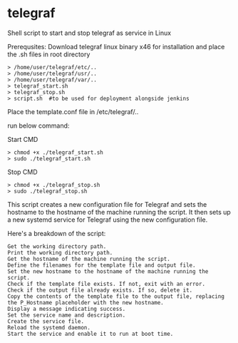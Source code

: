 # telegraf

Shell script to  start and stop telegraf as service in Linux

Prerequsites: Download telegraf linux binary x46 for installation and place the .sh files in root directory
    
    > /home/user/telegraf/etc/..
    > /home/user/telegraf/usr/..
    > /home/user/telegraf/var/..
    > telegraf_start.sh
    > telegraf_stop.sh
    > script.sh  #to be used for deployment alongside jenkins

Place the template.conf file in /etc/telegraf/..

run below command:

Start CMD

    > chmod +x ./telegraf_start.sh
    > sudo ./telegraf_start.sh

Stop CMD

    > chmod +x ./telegraf_stop.sh
    > sudo ./telegraf_stop.sh

This script creates a new configuration file for Telegraf and sets the hostname to the hostname of the machine running the script. It then sets up a new systemd service for Telegraf using the new configuration file.

Here's a breakdown of the script:

    Get the working directory path.
    Print the working directory path.
    Get the hostname of the machine running the script.
    Define the filenames for the template file and output file.
    Set the new hostname to the hostname of the machine running the script.
    Check if the template file exists. If not, exit with an error.
    Check if the output file already exists. If so, delete it.
    Copy the contents of the template file to the output file, replacing the P_Hostname placeholder with the new hostname.
    Display a message indicating success.
    Set the service name and description.
    Create the service file.
    Reload the systemd daemon.
    Start the service and enable it to run at boot time.
